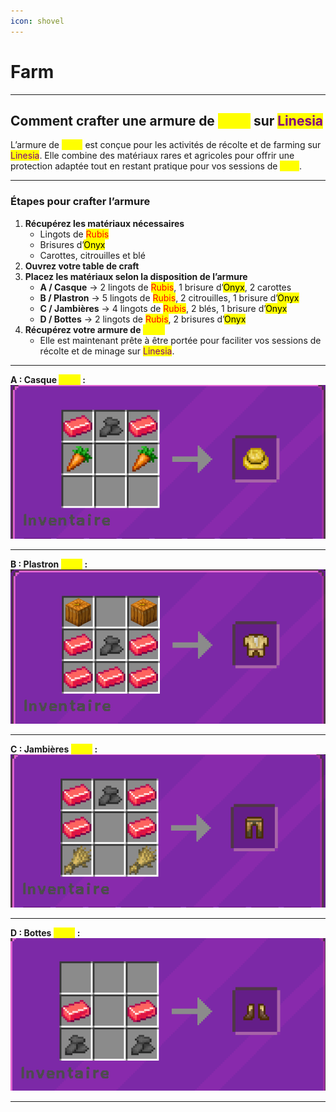 ```yaml
---
icon: shovel
---
```


# Farm

***

## Comment crafter une armure de <mark style="color:yellow;">Farm</mark> sur <mark style="color:purple;">Linesia</mark>

L’armure de <mark style="color:yellow;">Farm</mark> est conçue pour les activités de récolte et de farming sur <mark style="color:purple;">Linesia</mark>. Elle combine des matériaux rares et agricoles pour offrir une protection adaptée tout en restant pratique pour vos sessions de <mark style="color:yellow;">farm</mark>.

***

### Étapes pour crafter l’armure

1. **Récupérez les matériaux nécessaires**
   * Lingots de <mark style="color:red;">Rubis</mark>
   * Brisures d’<mark style="color:$danger;">Onyx</mark>
   * Carottes, citrouilles et blé
2. **Ouvrez votre table de craft**
3. **Placez les matériaux selon la disposition de l’armure**
   * **A / Casque** → 2 lingots de <mark style="color:red;">Rubis</mark>, 1 brisure d’<mark style="color:$danger;">Onyx</mark>, 2 carottes
   * **B / Plastron** → 5 lingots de <mark style="color:red;">Rubis</mark>, 2 citrouilles, 1 brisure d’<mark style="color:$danger;">Onyx</mark>
   * **C / Jambières** → 4 lingots de <mark style="color:red;">Rubis</mark>, 2 blés, 1 brisure d’<mark style="color:$danger;">Onyx</mark>
   * **D / Bottes** → 2 lingots de <mark style="color:red;">Rubis</mark>, 2 brisures d’<mark style="color:$danger;">Onyx</mark>
4. **Récupérez votre armure de&#x20;**<mark style="color:yellow;">**Farm**</mark>
   * Elle est maintenant prête à être portée pour faciliter vos sessions de récolte et de minage sur <mark style="color:purple;">Linesia</mark>.

***

**A : Casque&#x20;**<mark style="color:yellow;">**Farm**</mark>**&#x20;:**\
![](<../../.gitbook/assets/image (15).png>)

***

**B : Plastron&#x20;**<mark style="color:yellow;">**Farm**</mark>**&#x20;:**\
![](<../../.gitbook/assets/image (14).png>)

***

**C : Jambières&#x20;**<mark style="color:yellow;">**Farm**</mark>**&#x20;:**\
![](<../../.gitbook/assets/image (13).png>)

***

**D : Bottes&#x20;**<mark style="color:yellow;">**Farm**</mark>**&#x20;:**\
![](<../../.gitbook/assets/image (12).png>)

***

